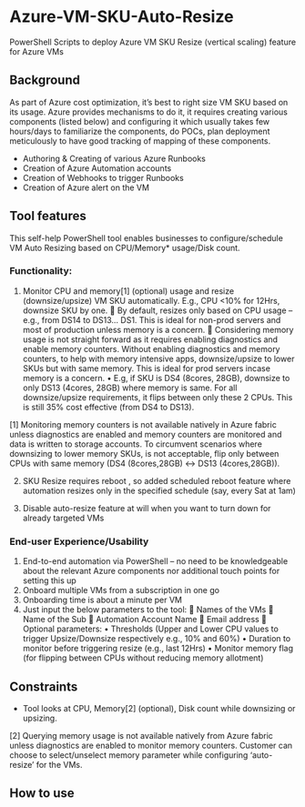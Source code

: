 # Azure-VM-SKU-Auto-Resize
PowerShell Scripts to deploy Azure VM SKU Resize (vertical scaling) feature for Azure VMs

## Background

As part of Azure cost optimization, it’s best to right size VM SKU based on its usage.  Azure provides mechanisms to do it, it requires creating various components (listed below) and configuring it which usually takes few hours/days to familiarize the components, do POCs, plan deployment meticulously to have good tracking of mapping of these components.
-	Authoring & Creating of various Azure Runbooks
-	Creation of Azure Automation accounts
-	Creation of Webhooks to trigger Runbooks
-	Creation of Azure alert on the VM

## Tool features

This self-help PowerShell tool enables businesses to configure/schedule VM Auto Resizing based on CPU/Memory* usage/Disk count.

### Functionality: 
1)	Monitor CPU and memory[1] (optional) usage and resize (downsize/upsize) VM SKU automatically.  E.g., CPU <10% for 12Hrs, downsize SKU by one. 
	By default, resizes only based on CPU usage – e.g., from DS14 to DS13… DS1.  This is ideal for non-prod servers and most of production unless memory is a concern.
	Considering memory usage is not straight forward as it requires enabling diagnostics and enable memory counters.  Without enabling diagnostics and memory counters, to help with memory intensive apps, downsize/upsize to lower SKUs but with same memory.  This is ideal for prod servers incase memory is a concern. 
•	E.g, if SKU is DS4 (8cores, 28GB), downsize to only DS13 (4cores, 28GB) where memory is same.  For all downsize/upsize requirements, it flips between only these 2 CPUs.  This is still 35% cost effective (from DS4 to DS13).

[1] Monitoring memory counters is not available natively in Azure fabric unless diagnostics are enabled and memory counters are monitored and data is written to storage accounts.  To circumvent scenarios where downsizing to lower memory SKUs, is not acceptable, flip only between CPUs with same memory (DS4 (8cores,28GB) <-> DS13 (4cores,28GB)).

2)	SKU Resize requires reboot , so added scheduled reboot feature where automation resizes only in the specified schedule (say, every Sat at 1am)

3)	Disable auto-resize feature at will when you want to turn down for already targeted VMs

### End-user Experience/Usability
1)	End-to-end automation via PowerShell – no need to be knowledgeable about the relevant Azure components nor additional touch points for setting this up
2)	Onboard multiple VMs from a subscription in one go
3)	Onboarding time is about a minute per VM
4)	Just input the below parameters to the tool: 
	 Names of the VMs
	 Name of the Sub
	 Automation Account Name
	 Email address
	 Optional parameters: 
      •	Thresholds (Upper and Lower CPU values to trigger Upsize/Downsize respectively e.g., 10% and 60%)
      •	Duration to monitor before triggering resize (e.g., last 12Hrs)
      • Monitor memory flag (for flipping between CPUs without reducing memory allotment)

## Constraints

- Tool looks at CPU, Memory[2] (optional), Disk count while downsizing or upsizing.

[2] Querying memory usage is not available natively from Azure fabric unless diagnostics are enabled to monitor memory counters.  Customer can choose to select/unselect memory parameter while configuring ‘auto-resize’ for the VMs.

## How to use


